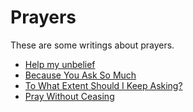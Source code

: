# Prayers

These are some writings about prayers.

- [Help my unbelief](prayers/01-help-my-unbelief.md)
- [Because You Ask So Much](prayers/02-because-you-ask-so-much.md)
- [To What Extent Should I Keep Asking?](prayers/03-to-what-extent-should-i-keep-asking.md)
- [Pray Without Ceasing](prayers/04-pray-without-ceasing.md)